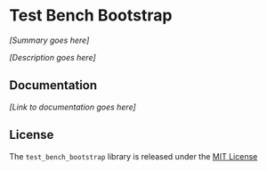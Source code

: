 # Test Bench Bootstrap

*[Summary goes here]*

*[Description goes here]*

## Documentation

*[Link to documentation goes here]*

## License

The `test_bench_bootstrap` library is released under the [MIT License](./MIT-License.txt)
